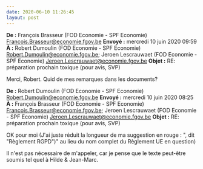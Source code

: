 ```yaml
---
date: 2020-06-10 11:26:45
layout: post
---
```


**De :** François Brasseur (FOD Economie \- SPF Economie) <Francois.Brasseur@economie.fgov.be>
**Envoyé :** mercredi 10 juin 2020 09:59
**À :** Robert Dumoulin (FOD Economie \- SPF Economie) <Robert.Dumoulin@economie.fgov.be>; Jeroen Lescrauwaet (FOD Economie \- SPF Economie) <Jeroen.Lescrauwaet@economie.fgov.be>
**Objet :** RE: préparation prochain toxique (pour avis, SVP)

Merci, Robert. Quid de mes remarques dans les documents?

**De :** Robert Dumoulin (FOD Economie \- SPF Economie) <Robert.Dumoulin@economie.fgov.be>
**Envoyé :** mercredi 10 juin 2020 08:25
**À :** François Brasseur (FOD Economie \- SPF Economie) <Francois.Brasseur@economie.fgov.be>; Jeroen Lescrauwaet (FOD Economie \- SPF Economie) <Jeroen.Lescrauwaet@economie.fgov.be>
**Objet :** RE: préparation prochain toxique (pour avis, SVP)

OK pour moi (J'ai juste réduit la longueur de ma suggestion en rouge : ", dit "Règlement RGPD")" au lieu du nom complet du Règlement UE en question)

Il n'est pas nécessaire de m'appeler, car je pense que le texte peut\-être soumis tel quel à Hilde & Jean\-Marc.